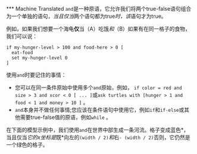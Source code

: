 ﻿*** Machine Translated
`and`是一种原语，它允许我们将两个true-false语句组合为一个单独的语句，*当且仅当*两个语句都为true*时，该*语句才为true。

例如，如果我们想要一个海龟**仅**当（A）吃饿*和*（B）如果有在同一格子的食物，我们可以说：



```
if my-hunger-level > 100 and food-here > 0 [
  eat-food
  set my-hunger-level 0
]
```


使用`and`时要记住的事情：

- 您可以在同一条件原始中使用多个`and`原始，例如， `if color = red and size > 3 and xcor < 0 [ ... ]`或`ask turtles with [hunger > 1 and food < 1 and money > 10 ]` 。
- `and`本身并不做任何事情;您应该在条件语句中使用它，例如`if`和`if-else`或其他需要true-false值的原语，例如`while` 。


在下面的模型示例中，我们使用`and`在世界中部生成一条河流。格子变成蓝色*，当且仅当*它的x坐标是*既*向左的`(width / 2)`*和*右`- (width / 2)`否则，它仍然是一个绿色的格子。